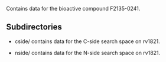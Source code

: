 Contains data for the bioactive compound F2135-0241.

## Subdirectories

- cside/ contains data for the C-side search space on rv1821.

- nside/ contains data for the N-side search space on rv1821.

